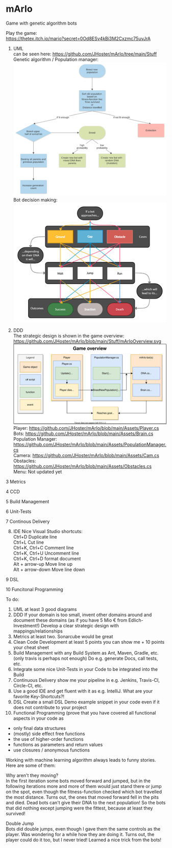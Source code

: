 # mArIo
Game with genetic algorithm bots

Play the game:  
https://thetex.itch.io/mario?secret=0Od8ESv4kBi3M2Cxzmc75uvJrA

1. UML  
can be seen here: https://github.com/JHoster/mArIo/tree/main/Stuff  
Genetic algorithm / Population manager:  
![PopulationManager](Stuff/PopulationManager.svg)  
Bot decision making:  
![BotDecisionMaking](Stuff/BotDecisionMaking.png)

2. DDD  
The strategic design is shown in the game overview: https://github.com/JHoster/mArIo/blob/main/Stuff/mArIoOverview.svg  
![mArIoOverview](https://raw.githubusercontent.com/JHoster/mArIo/6a911b11539cf994a8f42e53bdc15fdc10d4ac83/Stuff/mArIoOverview.svg)  
Player:
https://github.com/JHoster/mArIo/blob/main/Assets/Player.cs  
Bots:
https://github.com/JHoster/mArIo/blob/main/Assets/Brain.cs  
Population Manager:
https://github.com/JHoster/mArIo/blob/main/Assets/PopulationManager.cs  
Camera:
https://github.com/JHoster/mArIo/blob/main/Assets/Cam.cs  
Obstacles:
https://github.com/JHoster/mArIo/blob/main/Assets/Obstacles.cs  
Menu: Not updated yet

3 Metrics  

4 CCD  

5 Build Management  

6 Unit-Tests  

7 Continous Delivery  

8. IDE
Nice Visual Studio shortcuts:  
Ctrl+D Duplicate line  
Ctrl+L Cut line  
Ctrl+K, Ctrl+C Comment line  
Ctrl+K, Ctrl+U Uncomment line  
Ctrl+K, Ctrl+D format document  
Alt + arrow-up Move line up  
Alt + arrow-down Move line down  

9 DSL  

10 Funcitonal Programming  

To do:
1. UML at least 3 good diagrams
2. DDD If your domain is too small, invent other domains around and document these domains (as if you have 5 Mio € from Edlich-Investment!) Develop a clear strategic design with mappings/relationships
3. Metrics at least two. Sonarcube would be great
4. Clean Code Development at least 5 points you can show me + 10 points your cheat sheet
5. Build Management with any Build System as Ant, Maven, Gradle, etc. (only travis is perhaps not enough) Do e.g. generate Docs, call tests, etc.
6. Integrate some nice Unit-Tests in your Code to be integrated into the Build
7. Continuous Delivery show me your pipeline in e.g. Jenkins, Travis-CI, Circle-CI, etc.
8. Use a good IDE and get fluent with it as e.g. IntelliJ. What are your favorite Key-Shortcuts?!
9. DSL Create a small DSL Demo example snippet in your code even if it does not contribute to your project
10. Functional Programming (prove that you have covered all functional aspects in your code as
- only final data structures
- (mostly) side effect free functions
- the use of higher-order functions
- functions as parameters and return values
- use closures / anonymous functions

Working with machine learning algorithm always leads to funny stories.  
Here are some of them:  

Why aren't they moving?  
In the first iteration some bots moved forward and jumped, but in the following iterations more and more of them would just stand there or jump on the spot, even though the fitness-function checked which bot travelled the most distance.
Turns out, the ones that moved forward fell in the pits and died.
Dead bots can't give their DNA to the next population!
So the bots that did nothing except jumping were the fittest, because at least they survived!

Double Jump  
Bots did double jumps, even though I gave them the same controls as the player.
Was wondering for a while how they are doing it.
Turns out, the player could do it too, but I never tried!
Learned a nice trick from the bots!
